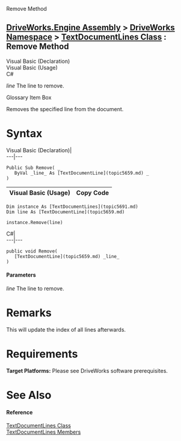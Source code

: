 Remove Method   
  
[DriveWorks.Engine Assembly](topic2156.md) > [DriveWorks Namespace](topic2159.md) > [TextDocumentLines Class](topic5691.md) : Remove Method  
---  
  
Visual Basic (Declaration)    
Visual Basic (Usage)    
C# 

_line_
    The line to remove.

Glossary Item Box

Removes the specified line from the document. 

# Syntax

Visual Basic (Declaration)|   
---|---  
      
    
    Public Sub Remove( _
       ByVal _line_ As [TextDocumentLine](topic5659.md) _
    )   
  
Visual Basic (Usage)| Copy Code  
---|---  
      
    
    Dim instance As [TextDocumentLines](topic5691.md)
    Dim line As [TextDocumentLine](topic5659.md)
     
    instance.Remove(line)  
  
C#|   
---|---  
      
    
    public void Remove( 
       [TextDocumentLine](topic5659.md) _line_
    )  
  
#### Parameters

 _line_
    The line to remove.

# Remarks

This will update the index of all lines afterwards.

# Requirements

**Target Platforms:** Please see DriveWorks software prerequisites.

# See Also

#### Reference

[TextDocumentLines Class](topic5691.md)   
[TextDocumentLines Members](topic5692.md)


